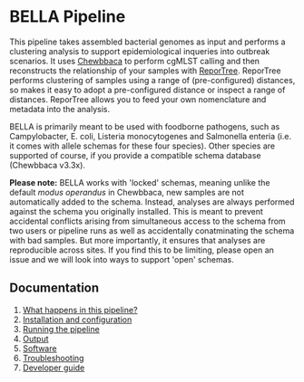 # BELLA Pipeline

This pipeline takes assembled bacterial genomes as input and performs a clustering analysis to support epidemiological inqueries into outbreak scenarios. It uses [Chewbbaca](https://chewbbaca.readthedocs.io/en/latest/) to perform cgMLST calling and then reconstructs the relationship of your samples with [ReporTree](https://github.com/insapathogenomics/ReporTree). ReporTree performs clustering of samples using a range of (pre-configured) distances, so makes it easy to adopt a pre-configured distance or inspect a range of distances. ReporTree allows you to feed your own nomenclature and metadata into the analysis. 

BELLA is primarily meant to be used with foodborne pathogens, such as Campylobacter, E. coli, Listeria monocytogenes and Salmonella enteria (i.e. it comes with allele schemas for these four species). Other species are supported of course, if you provide a compatible schema database (Chewbbaca v3.3x).

<b>Please note:</b> BELLA works with 'locked' schemas, meaning unlike the default <i>modus operandus</i> in Chewbbaca, new samples are not automatically added to the schema. Instead, analyses are always performed against the schema you originally installed. This is meant to prevent accidental conflicts arising from simultaneous access to the schema from two users or pipeline runs as well as accidentally conatminating the schema with bad samples. But more importantly, it ensures that analyses are reproducible across sites. If you find this to be limiting, please open an issue and we will look into ways to support 'open' schemas. 

## Documentation 

1. [What happens in this pipeline?](docs/pipeline.md)
2. [Installation and configuration](docs/installation.md)
3. [Running the pipeline](docs/usage.md)
4. [Output](docs/output.md)
5. [Software](docs/software.md)
5. [Troubleshooting](docs/troubleshooting.md)
6. [Developer guide](docs/developer.md)
